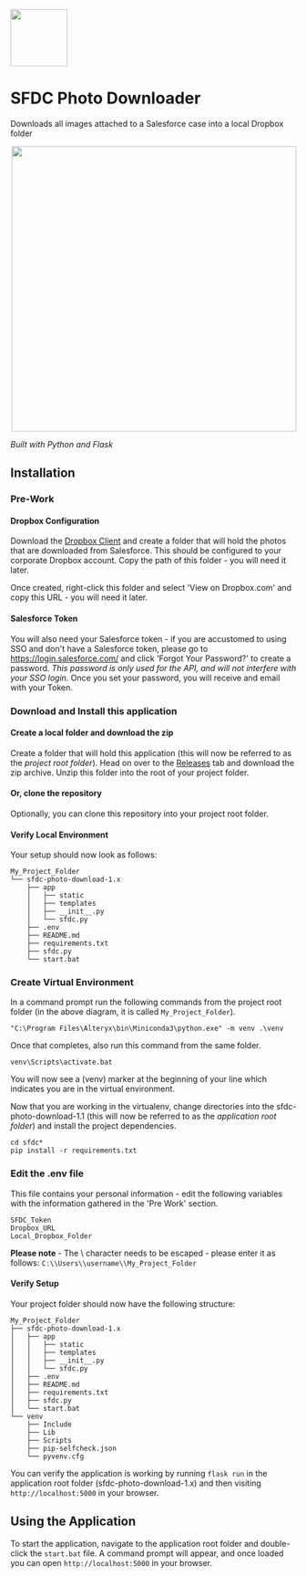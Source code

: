 
<span style="display:block;align:center"><img src='https://static.brandfolder.com/salesforce/logo/salesforce-primary-logo.png' height='100'/></span>

# SFDC Photo Downloader

Downloads all images attached to a Salesforce case into a local Dropbox folder

<p align="center">
  <img height="500" src="https://i.imgur.com/lsjQljB.png">
</p>

_Built with Python and Flask_

## Installation

### Pre-Work

#### Dropbox Configuration
Download the [Dropbox Client](https://www.dropbox.com/install) and create a folder that will hold the photos that are downloaded from Salesforce. This should be configured to your corporate Dropbox account. Copy the path of this folder - you will need it later.

Once created, right-click this folder and select 'View on <span>Dropbox.com</span>' and copy this URL - you will need it later.
#### Salesforce Token
You will also need your Salesforce token - if you are accustomed to using SSO and don't have a Salesforce token, please go to https://login.salesforce.com/ and click 'Forgot Your Password?' to create a password. _This password is only used for the API, and will not interfere with your SSO login._ Once you set your password, you will receive and email with your Token.

### Download and Install this application

#### Create a local folder and download the zip
Create a folder that will hold this application (this will now be referred to as the _project root folder_). Head on over to the [Releases](https://github.com/lahonu/sfdc-photo-download/releases/latest) tab and download the zip archive. Unzip this folder into the root of your project folder.

#### Or, clone the repository
Optionally, you can clone this repository into your project root folder.

#### Verify Local Environment
Your setup should now look as follows:
```
My_Project_Folder
└── sfdc-photo-download-1.x
    ├── app
    │   ├── static
    │   ├── templates
    │   ├── __init__.py
    │   └── sfdc.py
    ├── .env
    ├── README.md
    ├── requirements.txt
    ├── sfdc.py
    └── start.bat
```
### Create Virtual Environment

In a command prompt run the following commands from the project root folder (in the above diagram, it is called `My_Project_Folder`).
```
"C:\Program Files\Alteryx\bin\Miniconda3\python.exe" -m venv .\venv
```
Once that completes, also run this command from the same folder.
```
venv\Scripts\activate.bat
```
You will now see a (venv) marker at the beginning of your line which indicates you are in the virtual environment.

Now that you are working in the virtualenv, change directories into the sfdc-photo-download-1.1 (this will now be referred to as the _application root folder_) and install the project dependencies.
```
cd sfdc*
pip install -r requirements.txt
```

### Edit the .env file
This file contains your personal information - edit the following variables with the information gathered in the 'Pre Work' section.
```
SFDC_Token
Dropbox_URL
Local_Dropbox_Folder
```
**Please note** - The \ character needs to be escaped - please enter it as follows:
`C:\\Users\\username\\My_Project_Folder`

#### Verify Setup

Your project folder should now have the following structure:
```
My_Project_Folder
├── sfdc-photo-download-1.x
│   ├── app
│   │   ├── static
│   │   ├── templates
│   │   ├── __init__.py
│   │   └── sfdc.py
│   ├── .env
│   ├── README.md
│   ├── requirements.txt
│   ├── sfdc.py
│   └── start.bat
└── venv
    ├── Include
    ├── Lib
    ├── Scripts
    ├── pip-selfcheck.json
    └── pyvenv.cfg
```
You can verify the application is working by running `flask run` in the application root folder (sfdc-photo-download-1.x) and then visiting `http://localhost:5000` in your browser.

## Using the Application
To start the application, navigate to the application root folder and double-click the `start.bat` file. A command prompt will appear, and once loaded you can open `http://localhost:5000` in your browser.
